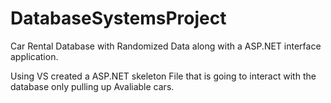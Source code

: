 # DatabaseSystemsProject
Car Rental Database with Randomized Data along with a ASP.NET interface application.

Using VS created a ASP.NET skeleton File that is going to interact with the database only pulling up Avaliable cars.

